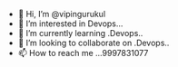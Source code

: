 - 👋 Hi, I’m @vipingurukul
- 👀 I’m interested in Devops...
- 🌱 I’m currently learning .Devops..
- 💞️ I’m looking to collaborate on .Devops..
- 📫 How to reach me ...9997831077

<!---
vipingurukul/vipingurukul is a ✨ special ✨ repository because its `README.md` (this file) appears on your GitHub profile.
You can click the Preview link to take a look at your changes.
--->
